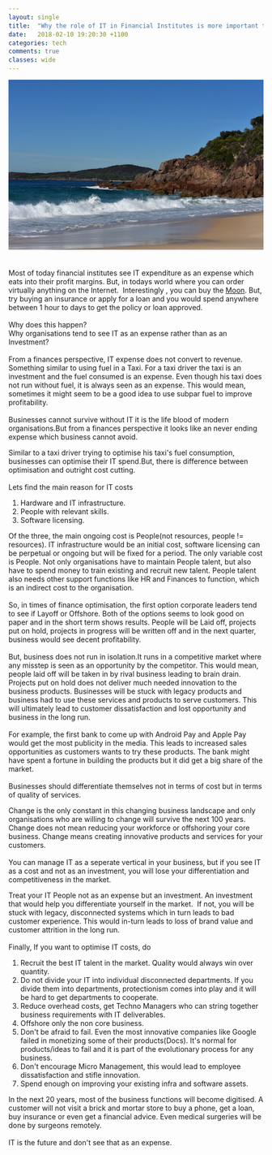 ```yaml
---
layout: single
title:  "Why the role of IT in Financial Institutes is more important than ever!"
date:   2018-02-10 19:20:30 +1100
categories: tech
comments: true
classes: wide
---
```

<div dir="ltr" style="text-align: left;" trbidi="on">
<div class="separator" style="clear: both; text-align: center;">
</div>
<div class="separator" style="clear: both; text-align: center;">
<a><img border="0" src="/assets/images/snomed-ct.jpg"/></a></div>
<div class="separator" style="clear: both; text-align: center;">
<br /></div>
<br />
Most of today financial institutes see IT expenditure as an expense which eats into their profit margins. But, in todays world where you can order virtually anything on the Internet.&nbsp; Interestingly , you can buy the <a href="http://www.lunarregistry.com/moon-land/index.php">Moon</a>. But, try buying an insurance or apply for a loan and you would spend anywhere between 1 hour to days to get the policy or loan approved.<br />
<br />
Why does this happen?
<br />
Why organisations tend to see IT as an expense rather than as an Investment?<br />
<br />
From a finances perspective, IT expense does not convert to revenue. Something similar to using fuel in a Taxi. For a taxi driver the taxi is an investment and the fuel consumed is an expense. Even though his taxi does not run without fuel, it is always seen as an expense. This would mean, sometimes it might seem to be a good idea to use subpar fuel to improve profitability.<br />
<br />
Businesses cannot survive without IT it is the life blood of modern organisations.But from a finances perspective it looks like an never ending expense which business cannot avoid.

Similar to a taxi driver trying to optimise his taxi's fuel consumption, businesses can optimise their IT spend.But, there is difference between optimisation and outright cost cutting.<br />
<br />
Lets find the main reason for IT costs
<br />
<ol>
<li>Hardware and IT infrastructure.</li>
<li>People with relevant skills.</li>
<li>Software licensing.</li>
</ol>
Of the three, the main ongoing cost is People(not resources, people != resources). IT infrastructure would be an initial cost, software licensing can be perpetual or ongoing but will be fixed for a period. The only variable cost is People. Not only organisations have to maintain People talent, but also have to spend money to train existing and recruit new talent. People talent also needs other support functions like HR and Finances to function, which is an indirect cost to the organisation.<br />
<br />
So, in times of finance optimisation, the first option corporate leaders tend to see if Layoff or Offshore. Both of the options seems to look good on paper and in the short term shows results. People will be&nbsp;Laid off, projects put on hold, projects in progress will be written off and in the next quarter, business would see decent profitability.<br />
<br />
But, business does not run in isolation.It runs in a competitive market where any misstep is seen as an opportunity by the competitor. This would mean, people laid off will be taken in by rival business leading to brain drain. Projects put on hold does not deliver much needed innovation to the business products. Businesses will be stuck with legacy products and business had to use these services and products to serve customers. This will ultimately lead to customer dissatisfaction and lost opportunity and business in the long run.<br />
<br />
For example, the first bank to come up with Android Pay and Apple Pay would get the most publicity in the media. This leads to increased sales opportunities as customers wants to try these products. The bank might have spent a fortune in building the products but it did get a big share of the market.<br />
<br />
Businesses should differentiate themselves&nbsp;not in terms of cost but in terms of quality of services.

Change is the only constant in this changing business landscape and only organisations who are willing to change will survive the next 100 years. Change does not mean reducing your workforce or offshoring your core business. Change means creating innovative products and services for your customers.<br />
<br />
You can manage IT as a seperate vertical in your business, but if you see IT as a cost and not as an investment, you will lose your differentiation and competitiveness in the market.

Treat your IT People not as an expense but an investment. An investment that would help you differentiate yourself in the market. &nbsp;If not, you will be stuck with legacy, disconnected systems which in turn leads to bad customer experience. This would in-turn leads to loss of brand value and customer attrition in the long run.<br />
<br />
Finally, If you want to optimise IT costs, do<br />
<ol>
<li>Recruit the best IT talent in the market. Quality would always win over quantity.</li>
<li>Do not divide your IT into individual disconnected departments. If you divide them into departments, protectionism comes into play and it will be hard to get departments to cooperate.</li>
<li>Reduce overhead costs, get Techno Managers who can string together business requirements with IT deliverables.</li>
<li>Offshore only the non core business.</li>
<li>Don't be afraid to fail. Even the most&nbsp;innovative companies like Google failed in&nbsp;monetizing some of their products(Docs). It's normal for&nbsp; products/ideas&nbsp;to fail and it is part of the evolutionary process for any business.</li>
<li>Don't encourage Micro Management, this would lead to employee dissatisfaction and stifle innovation.</li>
<li>Spend enough on improving your existing infra and software assets.</li>
</ol>
In the next 20 years, most of the business functions will become digitised. A customer will&nbsp;not visit a brick and mortar store to buy a phone, get a loan, buy insurance or even get a financial advice. Even medical surgeries will be done by surgeons remotely.<br />
<br />
IT is the future and don't see that as an expense.</div>

